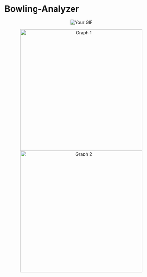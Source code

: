 # Bowling-Analyzer
<!-- Gif in the middle -->
<p align="center">
  <img src="path/to/your/gif.gif" alt="Your GIF" />
</p>

<!-- Graphs side by side -->
<p align="center">
  <img src="![image](https://github.com/MOSHIIUR/Bowling-Analyzer/assets/62719277/c163cddd-36ed-4d69-ac37-dc6c68cb4833)" alt="Graph 1" width="400"/>
  <img src="![image](https://github.com/MOSHIIUR/Bowling-Analyzer/assets/62719277/fe42cd18-19f8-4902-8d9b-3857297491db)" alt="Graph 2" width="400"/>
</p>
